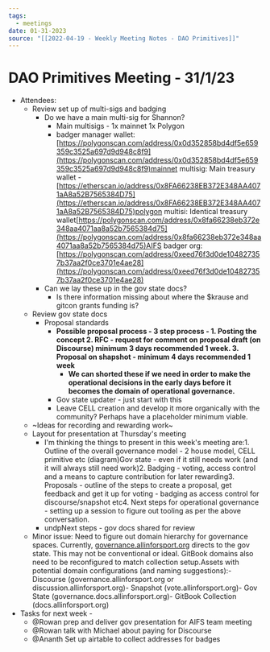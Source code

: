 ```yaml
---
tags:
  - meetings
date: 01-31-2023
source: "[[2022-04-19 - Weekly Meeting Notes - DAO Primitives]]"
---
```


# DAO Primitives Meeting - 31/1/23

- Attendees: 
	- Review set up of multi-sigs and badging
		- Do we have a main multi-sig for Shannon?
			- Main multisigs - 1x mainnet 1x Polygon 
			- badger manager wallet:[https://polygonscan.com/address/0x0d352858bd4df5e659359c3525a697d9d948c8f9](https://polygonscan.com/address/0x0d352858bd4df5e659359c3525a697d9d948c8f9)mainnet multisig: Main treasury wallet - [https://etherscan.io/address/0x8FA66238EB372E348AA4071aA8a52B7565384D75](https://etherscan.io/address/0x8FA66238EB372E348AA4071aA8a52B7565384D75)polygon multisi: Identical treasury wallet[https://polygonscan.com/address/0x8fa66238eb372e348aa4071aa8a52b7565384d75](https://polygonscan.com/address/0x8fa66238eb372e348aa4071aa8a52b7565384d75)AIFS badger org:[https://polygonscan.com/address/0xeed76f3d0de104827357b37aa2f0ce3701e4ae28](https://polygonscan.com/address/0xeed76f3d0de104827357b37aa2f0ce3701e4ae28)
		- Can we lay these up in the gov state docs?
			- Is there information missing about where the $krause and gitcon grants funding is?
	- Review gov state docs
		- Proposal standards 
			- **Possible proposal process - 3 step process - 1. Posting the concept 2. RFC - request for comment on proposal draft (on Discourse) minimum 3 days recommended 1 week. 3. Proposal on shapshot - minimum 4 days recommended 1 week**
				- **We can shorted these if we need in order to make the operational decisions in the early days before it becomes the domain of operational governance.**
			- Gov state updater - just start with this
			- Leave CELL creation and develop it more organically with the community? Perhaps have a placeholder minimum viable.
	- ~Ideas for recording and rewarding work~
	- Layout for presentation at Thursday's meeting
		- I'm thinking the things to present in this week's meeting are:1. Outline of the overall governance model - 2 house model, CELL primitive etc (diagram)Gov state - even if it still needs work (and it will always still need work)2. Badging - voting, access control and a means to capture contribution for later rewarding3. Proposals - outline of the steps to create a proposal, get feedback and get it up for voting - badging as access control for discourse/snapshot etc4. Next steps for operational governance - setting up a session to figure out tooling as per the above conversation. 
		- undpNext steps - gov docs shared for review 
	- Minor issue: Need to figure out domain hierarchy for governance spaces. Currently, [governance.allinforsport.org](https://governance.allinforsport.org) directs to the gov state. This may not be conventional or ideal. GitBook domains also need to be reconfigured to match collection setup.Assets with potential domain configurations (and naming suggestions):- Discourse (governance.allinforsport.org or discussion.allinforsport.org)- Snapshot (vote.allinforsport.org)- Gov State (governance.docs.allinforsport.org)- GitBook Collection (docs.allinforsport.org)
- Tasks for next week - 
	- @Rowan  prep and deliver gov presentation for AIFS team meeting 
	- @Rowan  talk with Michael about paying for Discourse 
	- @Ananth Set up airtable to collect addresses for badges